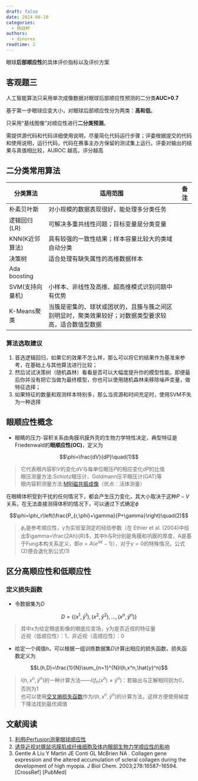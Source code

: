 ```yaml
---
draft: false 
date: 2024-06-10
categories:
  - 挑战杯
authors:
  - dinorex
readtime: 2
---
```


眼球**后部顺应性**的具体评价指标以及评价方案

<!-- more -->

## 客观题三

人工智能算法只采用单次成像数据对眼球后部顺应性预测的二分类**AUC>0.7**

基于第一步眼球应变大小，对眼球后部顺应性分为两类：**高和低**。

只采用“基线图像”对顺应性进行**二分类预测**。

需提供源代码和代码详细使用说明，尽量简化代码运行步骤；评委根据提交的代码和使用说明，运行代码，代码在赛事主办方保留的测试集上运行。评委对输出的结果与真值相比较，AUROC 越高，评分越高

## 二分类常用算法

|分类算法|适用范围|备注|
|-|-|-|
|朴素贝叶斯|对小规模的数据表现很好，能处理多分类任务||
|逻辑回归(LR)|可解决多重共线性问题；目标变量是分类变量||
|KNN(K近邻算法)|具有较强的一致性结果；样本容量比较大的类域自动分类||
|决策树|适合处理有缺失属性的高维数据样本||
|Ada boosting|||
|SVM(支持向量机)|小样本、非线性及高维、超高维模式识别问题中有优势||
|K-Means聚类|当簇是密集的、球状或团状的，且簇与簇之间区别明显时，聚类效果较好；对数据类型要求较高，适合数值型数据||

### 算法选取建议

1. 首选逻辑回归，如果它的效果不怎么样，那么可以将它的结果作为基准来参考，在基础上与其他算法进行比较；
2. 然后试试决策树（随机森林）看看是否可以大幅度提升你的模型性能。即便最后你并没有把它当做为最终模型，你也可以使用随机森林来移除噪声变量，做特征选择；
3. 如果特征的数量和观测样本特别多，那么当资源和时间充足时，使用SVM不失为一种选择

## 眼顺应性概念

- 眼睛的压力-容积关系由角膜巩膜外壳的生物力学特性决定，典型特征是Friedenwald的**眼顺应性(OC)**，定义为

$$\phi=\frac{dV}{dP}\quad(1)$$

> 它代表眼内容积$V$的变化$dV$与每单位眼压$P$的相应变化$dP$的比值<br>
> 眼压测量方法:Schiotz眼压计、Goldmann压平眼压计(GAT)等<br>
> 眼内容积测量方法:[MRI磁共振成像](https://rs.yiigle.com/cmaid/300257)（优点：活体测量）

在眼睛体积受到干扰的任何情况下，都会产生压力变化，其大小取决于这种$P-V$关系，在无法直接测得体积的情况下，可以通过下式确定$\phi$

$$\phi=\phi_r\left(\frac{P_{r,\phi}+\gamma}{P+\gamma}\right)\quad(2)$$

> $\phi_r$是参考顺应性，$\gamma$为实验室测定的经验参数（在 Ethier et al. (2004)中给出$\gamma=\frac{2Ah}{R}$，其中h与R分别是角膜和巩膜的厚度，A是基于Fung本构关系定义，即$\sigma=A(e^{\alpha\epsilon}-1)$），对于$\gamma=0$的特殊情况，公式(2)便会退化到公式(1)

## 区分高顺应性和低顺应性

### 定义损失函数

- 令数据集为$D$

$$D=\{(x^1,\hat{y}^1),(x^2,\hat{y}^2),\dots,(x^n,\hat{y}^n)\}$$
 
> 其中x为给定眼底影像的眼底应变场，y为是否近视的特征量<br>
> 近视（低顺应性）：1，非近视（高顺应性）：0

- 给定一个阈值$h$，可以根据一组训练数据集$D$计算出相应的损失函数，损失函数定义为

$$L(h,D)=\frac{1}{N}\sum_{n=1}^{N}l(h,x^n,\hat{y}^n)$$

> $l(h,x^n,\hat{y}^n)$的一种计算方法——$I(f_h(x^n)\neq \hat{y}^n)$：若输出与正解相同则为0，否则为1<br>
> 也可以使用[交叉熵损失函数](https://microsoft.github.io/ai-edu/%E5%9F%BA%E7%A1%80%E6%95%99%E7%A8%8B/A2-%E7%A5%9E%E7%BB%8F%E7%BD%91%E7%BB%9C%E5%9F%BA%E6%9C%AC%E5%8E%9F%E7%90%86/%E7%AC%AC1%E6%AD%A5%20-%20%E5%9F%BA%E6%9C%AC%E7%9F%A5%E8%AF%86/03.2-%E4%BA%A4%E5%8F%89%E7%86%B5%E6%8D%9F%E5%A4%B1%E5%87%BD%E6%95%B0/)作为$l(h,x^n,\hat{y}^n)$的计算方法，这样方便使用梯度下降法找到最优阈值

## 文献阅读

1. [利用iPerfusion测量眼球顺应性](https://www.frontiersin.org/articles/10.3389/fbioe.2019.00276/full)
2. [诱导近视对豚鼠巩膜肌成纤维细胞及体内眼部生物力学顺应性的影响](https://iovs.arvojournals.org/article.aspx?articleid=2126312#89906924)
3. Gentle A Liu Y Martin JE Conti GL McBrien NA . Collagen gene expression and the altered accumulation of scleral collagen during the development of high myopia. J Biol Chem. 2003;278:16587–16594. [CrossRef] [PubMed]